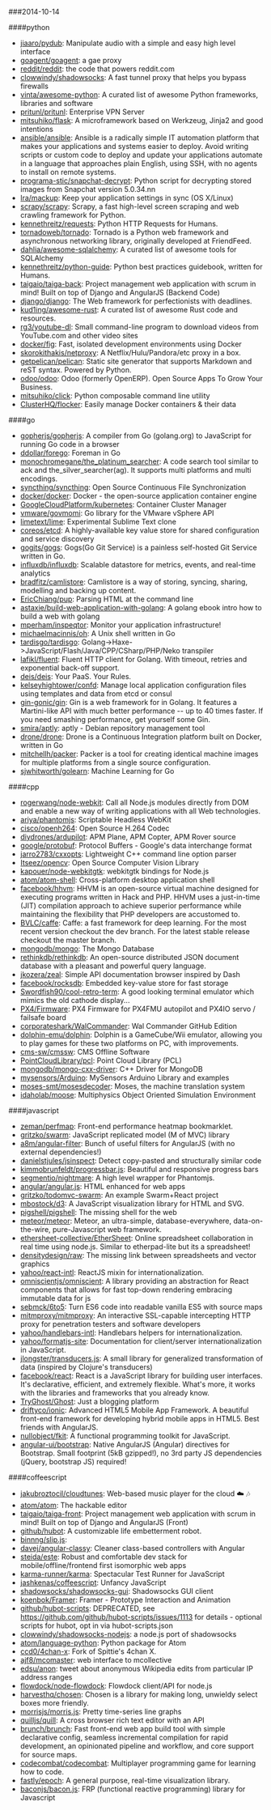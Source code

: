 ###2014-10-14

####python
* [jiaaro/pydub](https://github.com/jiaaro/pydub): Manipulate audio with a simple and easy high level interface
* [goagent/goagent](https://github.com/goagent/goagent): a gae proxy
* [reddit/reddit](https://github.com/reddit/reddit): the code that powers reddit.com
* [clowwindy/shadowsocks](https://github.com/clowwindy/shadowsocks): A fast tunnel proxy that helps you bypass firewalls
* [vinta/awesome-python](https://github.com/vinta/awesome-python): A curated list of awesome Python frameworks, libraries and software
* [pritunl/pritunl](https://github.com/pritunl/pritunl): Enterprise VPN Server
* [mitsuhiko/flask](https://github.com/mitsuhiko/flask): A microframework based on Werkzeug, Jinja2 and good intentions
* [ansible/ansible](https://github.com/ansible/ansible): Ansible is a radically simple IT automation platform that makes your applications and systems easier to deploy. Avoid writing scripts or custom code to deploy and update your applications automate in a language that approaches plain English, using SSH, with no agents to install on remote systems.
* [programa-stic/snapchat-decrypt](https://github.com/programa-stic/snapchat-decrypt): Python script for decrypting stored images from Snapchat version 5.0.34.nn
* [lra/mackup](https://github.com/lra/mackup): Keep your application settings in sync (OS X/Linux)
* [scrapy/scrapy](https://github.com/scrapy/scrapy): Scrapy, a fast high-level screen scraping and web crawling framework for Python.
* [kennethreitz/requests](https://github.com/kennethreitz/requests): Python HTTP Requests for Humans.
* [tornadoweb/tornado](https://github.com/tornadoweb/tornado): Tornado is a Python web framework and asynchronous networking library, originally developed at FriendFeed.
* [dahlia/awesome-sqlalchemy](https://github.com/dahlia/awesome-sqlalchemy): A curated list of awesome tools for SQLAlchemy
* [kennethreitz/python-guide](https://github.com/kennethreitz/python-guide): Python best practices guidebook, written for Humans.
* [taigaio/taiga-back](https://github.com/taigaio/taiga-back): Project management web application with scrum in mind! Built on top of Django and AngularJS (Backend Code)
* [django/django](https://github.com/django/django): The Web framework for perfectionists with deadlines.
* [kud1ing/awesome-rust](https://github.com/kud1ing/awesome-rust): A curated list of awesome Rust code and resources.
* [rg3/youtube-dl](https://github.com/rg3/youtube-dl): Small command-line program to download videos from YouTube.com and other video sites
* [docker/fig](https://github.com/docker/fig): Fast, isolated development environments using Docker
* [skorokithakis/netproxy](https://github.com/skorokithakis/netproxy): A Netflix/Hulu/Pandora/etc proxy in a box.
* [getpelican/pelican](https://github.com/getpelican/pelican): Static site generator that supports Markdown and reST syntax. Powered by Python.
* [odoo/odoo](https://github.com/odoo/odoo): Odoo (formerly OpenERP). Open Source Apps To Grow Your Business.
* [mitsuhiko/click](https://github.com/mitsuhiko/click): Python composable command line utility
* [ClusterHQ/flocker](https://github.com/ClusterHQ/flocker): Easily manage Docker containers & their data

####go
* [gopherjs/gopherjs](https://github.com/gopherjs/gopherjs): A compiler from Go (golang.org) to JavaScript for running Go code in a browser
* [ddollar/forego](https://github.com/ddollar/forego): Foreman in Go
* [monochromegane/the_platinum_searcher](https://github.com/monochromegane/the_platinum_searcher): A code search tool similar to ack and the_silver_searcher(ag). It supports multi platforms and multi encodings.
* [syncthing/syncthing](https://github.com/syncthing/syncthing): Open Source Continuous File Synchronization
* [docker/docker](https://github.com/docker/docker): Docker - the open-source application container engine
* [GoogleCloudPlatform/kubernetes](https://github.com/GoogleCloudPlatform/kubernetes): Container Cluster Manager
* [vmware/govmomi](https://github.com/vmware/govmomi): Go library for the VMware vSphere API
* [limetext/lime](https://github.com/limetext/lime): Experimental Sublime Text clone
* [coreos/etcd](https://github.com/coreos/etcd): A highly-available key value store for shared configuration and service discovery
* [gogits/gogs](https://github.com/gogits/gogs): Gogs(Go Git Service) is a painless self-hosted Git Service written in Go.
* [influxdb/influxdb](https://github.com/influxdb/influxdb): Scalable datastore for metrics, events, and real-time analytics
* [bradfitz/camlistore](https://github.com/bradfitz/camlistore): Camlistore is a way of storing, syncing, sharing, modelling and backing up content.
* [EricChiang/pup](https://github.com/EricChiang/pup): Parsing HTML at the command line
* [astaxie/build-web-application-with-golang](https://github.com/astaxie/build-web-application-with-golang): A golang ebook intro how to build a web with golang
* [mperham/inspeqtor](https://github.com/mperham/inspeqtor): Monitor your application infrastructure!
* [michaelmacinnis/oh](https://github.com/michaelmacinnis/oh): A Unix shell written in Go
* [tardisgo/tardisgo](https://github.com/tardisgo/tardisgo): Golang->Haxe->JavaScript/Flash/Java/CPP/CSharp/PHP/Neko transpiler
* [lafikl/fluent](https://github.com/lafikl/fluent): Fluent HTTP client for Golang. With timeout, retries and exponential back-off support.
* [deis/deis](https://github.com/deis/deis): Your PaaS. Your Rules.
* [kelseyhightower/confd](https://github.com/kelseyhightower/confd): Manage local application configuration files using templates and data from etcd or consul
* [gin-gonic/gin](https://github.com/gin-gonic/gin): Gin is a web framework for in Golang. It features a Martini-like API with much better performance -- up to 40 times faster. If you need smashing performance, get yourself some Gin.
* [smira/aptly](https://github.com/smira/aptly): aptly - Debian repository management tool
* [drone/drone](https://github.com/drone/drone): Drone is a Continuous Integration platform built on Docker, written in Go
* [mitchellh/packer](https://github.com/mitchellh/packer): Packer is a tool for creating identical machine images for multiple platforms from a single source configuration.
* [sjwhitworth/golearn](https://github.com/sjwhitworth/golearn): Machine Learning for Go

####cpp
* [rogerwang/node-webkit](https://github.com/rogerwang/node-webkit): Call all Node.js modules directly from DOM and enable a new way of writing applications with all Web technologies.
* [ariya/phantomjs](https://github.com/ariya/phantomjs): Scriptable Headless WebKit
* [cisco/openh264](https://github.com/cisco/openh264): Open Source H.264 Codec
* [diydrones/ardupilot](https://github.com/diydrones/ardupilot): APM Plane, APM Copter, APM Rover source
* [google/protobuf](https://github.com/google/protobuf): Protocol Buffers - Google's data interchange format
* [jarro2783/cxxopts](https://github.com/jarro2783/cxxopts): Lightweight C++ command line option parser
* [Itseez/opencv](https://github.com/Itseez/opencv): Open Source Computer Vision Library
* [kapouer/node-webkitgtk](https://github.com/kapouer/node-webkitgtk): webkitgtk bindings for Node.js
* [atom/atom-shell](https://github.com/atom/atom-shell): Cross-platform desktop application shell
* [facebook/hhvm](https://github.com/facebook/hhvm): HHVM is an open-source virtual machine designed for executing programs written in Hack and PHP. HHVM uses a just-in-time (JIT) compilation approach to achieve superior performance while maintaining the flexibility that PHP developers are accustomed to.
* [BVLC/caffe](https://github.com/BVLC/caffe): Caffe: a fast framework for deep learning. For the most recent version checkout the dev branch. For the latest stable release checkout the master branch.
* [mongodb/mongo](https://github.com/mongodb/mongo): The Mongo Database
* [rethinkdb/rethinkdb](https://github.com/rethinkdb/rethinkdb): An open-source distributed JSON document database with a pleasant and powerful query language.
* [jkozera/zeal](https://github.com/jkozera/zeal): Simple API documentation browser inspired by Dash
* [facebook/rocksdb](https://github.com/facebook/rocksdb): Embedded key-value store for fast storage
* [Swordfish90/cool-retro-term](https://github.com/Swordfish90/cool-retro-term): A good looking terminal emulator which mimics the old cathode display...
* [PX4/Firmware](https://github.com/PX4/Firmware): PX4 Firmware for PX4FMU autopilot and PX4IO servo / failsafe board
* [corporateshark/WalCommander](https://github.com/corporateshark/WalCommander): Wal Commander GitHub Edition
* [dolphin-emu/dolphin](https://github.com/dolphin-emu/dolphin): Dolphin is a GameCube/Wii emulator, allowing you to play games for these two platforms on PC, with improvements.
* [cms-sw/cmssw](https://github.com/cms-sw/cmssw): CMS Offline Software
* [PointCloudLibrary/pcl](https://github.com/PointCloudLibrary/pcl): Point Cloud Library (PCL)
* [mongodb/mongo-cxx-driver](https://github.com/mongodb/mongo-cxx-driver): C++ Driver for MongoDB
* [mysensors/Arduino](https://github.com/mysensors/Arduino): MySensors Arduino Library and examples
* [moses-smt/mosesdecoder](https://github.com/moses-smt/mosesdecoder): Moses, the machine translation system
* [idaholab/moose](https://github.com/idaholab/moose): Multiphysics Object Oriented Simulation Environment

####javascript
* [zeman/perfmap](https://github.com/zeman/perfmap): Front-end performance heatmap bookmarklet.
* [gritzko/swarm](https://github.com/gritzko/swarm): JavaScript replicated model (M of MVC) library
* [a8m/angular-filter](https://github.com/a8m/angular-filter): Bunch of useful filters for AngularJS (with no external dependencies!)
* [danielstjules/jsinspect](https://github.com/danielstjules/jsinspect): Detect copy-pasted and structurally similar code
* [kimmobrunfeldt/progressbar.js](https://github.com/kimmobrunfeldt/progressbar.js): Beautiful and responsive progress bars
* [segmentio/nightmare](https://github.com/segmentio/nightmare): A high level wrapper for Phantomjs.
* [angular/angular.js](https://github.com/angular/angular.js): HTML enhanced for web apps
* [gritzko/todomvc-swarm](https://github.com/gritzko/todomvc-swarm): An example Swarm+React project
* [mbostock/d3](https://github.com/mbostock/d3): A JavaScript visualization library for HTML and SVG.
* [pigshell/pigshell](https://github.com/pigshell/pigshell): The missing shell for the web
* [meteor/meteor](https://github.com/meteor/meteor): Meteor, an ultra-simple, database-everywhere, data-on-the-wire, pure-Javascript web framework.
* [ethersheet-collective/EtherSheet](https://github.com/ethersheet-collective/EtherSheet): Online spreadsheet collaboration in real time using node.js. Similar to etherpad-lite but its a spreadsheet!
* [densitydesign/raw](https://github.com/densitydesign/raw): The missing link between spreadsheets and vector graphics
* [yahoo/react-intl](https://github.com/yahoo/react-intl): ReactJS mixin for internationalization.
* [omniscientjs/omniscient](https://github.com/omniscientjs/omniscient): A library providing an abstraction for React components that allows for fast top-down rendering embracing immutable data for js
* [sebmck/6to5](https://github.com/sebmck/6to5): Turn ES6 code into readable vanilla ES5 with source maps
* [mitmproxy/mitmproxy](https://github.com/mitmproxy/mitmproxy): An interactive SSL-capable intercepting HTTP proxy for penetration testers and software developers
* [yahoo/handlebars-intl](https://github.com/yahoo/handlebars-intl): Handlebars helpers for internationalization.
* [yahoo/formatjs-site](https://github.com/yahoo/formatjs-site): Documentation for client/server internationalization in JavaScript.
* [jlongster/transducers.js](https://github.com/jlongster/transducers.js): A small library for generalized transformation of data (inspired by Clojure's transducers)
* [facebook/react](https://github.com/facebook/react): React is a JavaScript library for building user interfaces. It's declarative, efficient, and extremely flexible. What's more, it works with the libraries and frameworks that you already know.
* [TryGhost/Ghost](https://github.com/TryGhost/Ghost): Just a blogging platform
* [driftyco/ionic](https://github.com/driftyco/ionic): Advanced HTML5 Mobile App Framework. A beautiful front-end framework for developing hybrid mobile apps in HTML5. Best friends with AngularJS.
* [nullobject/fkit](https://github.com/nullobject/fkit): A functional programming toolkit for JavaScript.
* [angular-ui/bootstrap](https://github.com/angular-ui/bootstrap): Native AngularJS (Angular) directives for Bootstrap. Small footprint (5kB gzipped!), no 3rd party JS dependencies (jQuery, bootstrap JS) required!

####coffeescript
* [jakubroztocil/cloudtunes](https://github.com/jakubroztocil/cloudtunes): Web-based music player for the cloud :cloud: :notes:
* [atom/atom](https://github.com/atom/atom): The hackable editor
* [taigaio/taiga-front](https://github.com/taigaio/taiga-front): Project management web application with scrum in mind! Built on top of Django and AngularJS (Front)
* [github/hubot](https://github.com/github/hubot): A customizable life embetterment robot.
* [binnng/slip.js](https://github.com/binnng/slip.js): 
* [davej/angular-classy](https://github.com/davej/angular-classy): Cleaner class-based controllers with Angular
* [steida/este](https://github.com/steida/este): Robust and comfortable dev stack for mobile/offline/frontend first isomorphic web apps
* [karma-runner/karma](https://github.com/karma-runner/karma): Spectacular Test Runner for JavaScript
* [jashkenas/coffeescript](https://github.com/jashkenas/coffeescript): Unfancy JavaScript
* [shadowsocks/shadowsocks-gui](https://github.com/shadowsocks/shadowsocks-gui): Shadowsocks GUI client
* [koenbok/Framer](https://github.com/koenbok/Framer): Framer - Prototype Interaction and Animation
* [github/hubot-scripts](https://github.com/github/hubot-scripts): DEPRECATED, see https://github.com/github/hubot-scripts/issues/1113 for details - optional scripts for hubot, opt in via hubot-scripts.json
* [clowwindy/shadowsocks-nodejs](https://github.com/clowwindy/shadowsocks-nodejs): a node.js port of shadowsocks
* [atom/language-python](https://github.com/atom/language-python): Python package for Atom
* [ccd0/4chan-x](https://github.com/ccd0/4chan-x): Fork of Spittie's 4chan X.
* [ajf8/mcomaster](https://github.com/ajf8/mcomaster): web interface to mcollective
* [edsu/anon](https://github.com/edsu/anon): tweet about anonymous Wikipedia edits from particular IP address ranges
* [flowdock/node-flowdock](https://github.com/flowdock/node-flowdock): Flowdock client/API for node.js
* [harvesthq/chosen](https://github.com/harvesthq/chosen): Chosen is a library for making long, unwieldy select boxes more friendly.
* [morrisjs/morris.js](https://github.com/morrisjs/morris.js): Pretty time-series line graphs
* [quilljs/quill](https://github.com/quilljs/quill): A cross browser rich text editor with an API
* [brunch/brunch](https://github.com/brunch/brunch): Fast front-end web app build tool with simple declarative config, seamless incremental compilation for rapid development, an opinionated pipeline and workflow, and core support for source maps.
* [codecombat/codecombat](https://github.com/codecombat/codecombat): Multiplayer programming game for learning how to code.
* [fastly/epoch](https://github.com/fastly/epoch): A general purpose, real-time visualization library.
* [baconjs/bacon.js](https://github.com/baconjs/bacon.js): FRP (functional reactive programming) library for Javascript
